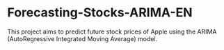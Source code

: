 # Forecasting-Stocks-ARIMA-EN
This project aims to predict future stock prices of Apple using the ARIMA (AutoRegressive Integrated Moving Average) model.
